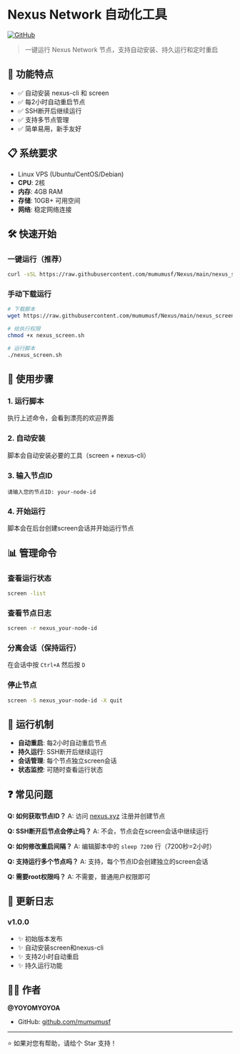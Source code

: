 # Nexus Network 自动化工具

[![GitHub](https://img.shields.io/badge/GitHub-mumumusf/Nexus-blue?style=flat-square&logo=github)](https://github.com/mumumusf/Nexus)

> 一键运行 Nexus Network 节点，支持自动安装、持久运行和定时重启

## 🚀 功能特点

- ✅ 自动安装 nexus-cli 和 screen
- ✅ 每2小时自动重启节点
- ✅ SSH断开后继续运行
- ✅ 支持多节点管理
- ✅ 简单易用，新手友好

## 📋 系统要求

- Linux VPS (Ubuntu/CentOS/Debian)
- **CPU**: 2核
- **内存**: 4GB RAM
- **存储**: 10GB+ 可用空间
- **网络**: 稳定网络连接

## 🛠️ 快速开始

### 一键运行（推荐）

```bash
curl -sSL https://raw.githubusercontent.com/mumumusf/Nexus/main/nexus_screen.sh | bash
```

### 手动下载运行

```bash
# 下载脚本
wget https://raw.githubusercontent.com/mumumusf/Nexus/main/nexus_screen.sh

# 给执行权限
chmod +x nexus_screen.sh

# 运行脚本
./nexus_screen.sh
```

## 🎯 使用步骤

### 1. 运行脚本
执行上述命令，会看到漂亮的欢迎界面

### 2. 自动安装
脚本会自动安装必要的工具（screen + nexus-cli）

### 3. 输入节点ID
```
请输入您的节点ID: your-node-id
```

### 4. 开始运行
脚本会在后台创建screen会话并开始运行节点

## 📊 管理命令

### 查看运行状态
```bash
screen -list
```

### 查看节点日志
```bash
screen -r nexus_your-node-id
```

### 分离会话（保持运行）
在会话中按 `Ctrl+A` 然后按 `D`

### 停止节点
```bash
screen -S nexus_your-node-id -X quit
```

## 🔄 运行机制

- **自动重启**: 每2小时自动重启节点
- **持久运行**: SSH断开后继续运行
- **会话管理**: 每个节点独立screen会话
- **状态监控**: 可随时查看运行状态

## ❓ 常见问题

**Q: 如何获取节点ID？**
A: 访问 [nexus.xyz](https://nexus.xyz) 注册并创建节点

**Q: SSH断开后节点会停止吗？**
A: 不会，节点会在screen会话中继续运行

**Q: 如何修改重启间隔？**
A: 编辑脚本中的 `sleep 7200` 行（7200秒=2小时）

**Q: 支持运行多个节点吗？**
A: 支持，每个节点ID会创建独立的screen会话

**Q: 需要root权限吗？**
A: 不需要，普通用户权限即可

## 📝 更新日志

### v1.0.0
- ✨ 初始版本发布
- ✨ 自动安装screen和nexus-cli
- ✨ 支持2小时自动重启
- ✨ 持久运行功能

## 👨‍💻 作者

**@YOYOMYOYOA**
- GitHub: [github.com/mumumusf](https://github.com/mumumusf)

---

⭐ 如果对您有帮助，请给个 Star 支持！ 